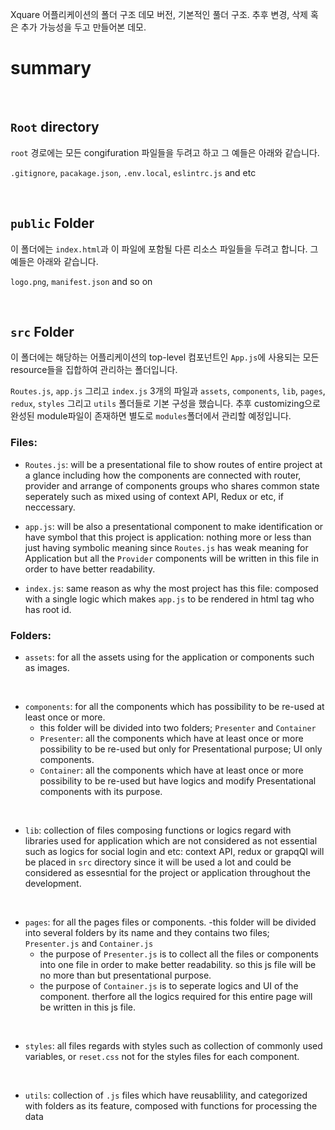 Xquare 어플리케이션의 폴더 구조 데모 버전, 기본적인 풀더 구조.
추후 변경, 삭제 혹은 추가 가능성을 두고 만들어본 데모.

<h1> summary </h1>



<br>

## `Root` directory

`root` 경로에는 모든 congifuration 파일들을 두려고 하고 그 예들은 아래와 같습니다.

`.gitignore`, `pacakage.json`, `.env.local`, `eslintrc.js` and etc

<br>

## `public` Folder

이 폴더에는 `index.html`과 이 파일에 포함될 다른 리소스 파일들을 두려고 합니다. 그 예들은 아래와 같습니다.

`logo.png`, `manifest.json` and so on

<br>

## `src` Folder

이 폴더에는 해당하는 어플리케이션의 top-level 컴포넌트인 `App.js`에 사용되는 모든 resource들을 집합하여 관리하는 폴더입니다.

`Routes.js`, `app.js` 그리고 `index.js` 3개의 파일과
`assets`, `components`, `lib`, `pages`, `redux`, `styles` 그리고 `utils` 폴더들로 기본 구성을 했습니다.
추후 customizing으로 완성된 module파일이 존재하면 별도로 `modules`폴더에서 관리할 예정입니다.

### Files:

- `Routes.js`: will be a presentational file to show routes of entire project at a glance including how the components are connected with router, provider and arrange of components groups who shares common state seperately such as mixed using of context API, Redux or etc, if neccessary.

- `app.js`: will be also a presentational component to make identification or have symbol that this project is application: nothing more or less than just having symbolic meaning since `Routes.js` has weak meaning for Application but all the `Provider` components will be written in this file in order to have better readability.

- `index.js`: same reason as why the most project has this file: composed with a single logic which makes `app.js` to be rendered in html tag who has root id.

### Folders:

- `assets`: for all the assets using for the application or components such as images.

<br>

- `components`: for all the components which has possibility to be re-used at least once or more.
    - this folder will be divided into two folders; `Presenter` and `Container`
    - `Presenter`: all the components which have at least once or more possibility to be re-used but only for Presentational purpose; UI only components.
    - `Container`: all the components which have at least once or more possibility to be re-used but have logics and modify Presentational components with its purpose. 

<br>


- `lib`: collection of files composing functions or logics regard with libraries used for application which are not considered as not essential such as logics for social login and etc: context API, redux or grapqQl will be placed in `src` directory since it will be used a lot and could be considered as essesntial for the project or application throughout the development.

<br>


- `pages`: for all the pages files or components.
    -this folder will be divided into several folders by its name and they contains two files; `Presenter.js` and `Container.js`
    - the purpose of  `Presenter.js` is to collect all the files or components into one file in order to make better readability. so this js file will be no more than but presentational purpose.
    - the purpose of `Container.js` is to seperate logics and UI of the component. therfore all the logics required for this entire page will be written in this js file.

<br>



- `styles`: all files regards with styles such as collection of commonly used variables, or `reset.css` not for the styles files for each component.

<br>


- `utils`: collection of `.js` files which have reusablility, and categorized with folders as its feature, composed with functions for processing the data
